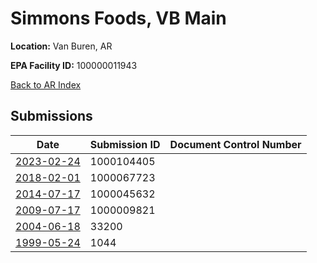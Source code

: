 # Simmons Foods, VB Main

**Location:** Van Buren, AR

**EPA Facility ID:** 100000011943

[Back to AR Index](../../index.md)

## Submissions

| Date | Submission ID | Document Control Number |
|------|--------------|-------------------------|
| [2023-02-24](submissions/1000104405.md) | 1000104405 |  |
| [2018-02-01](submissions/1000067723.md) | 1000067723 |  |
| [2014-07-17](submissions/1000045632.md) | 1000045632 |  |
| [2009-07-17](submissions/1000009821.md) | 1000009821 |  |
| [2004-06-18](submissions/33200.md) | 33200 |  |
| [1999-05-24](submissions/1044.md) | 1044 |  |
